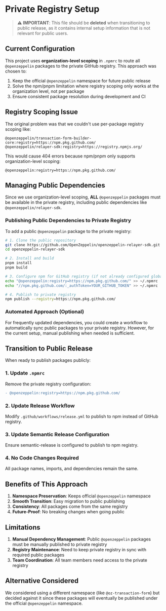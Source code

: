 # Private Registry Setup

> **⚠️ IMPORTANT**: This file should be **deleted** when transitioning to public release, as it contains internal setup information that is not relevant for public users.

## Current Configuration

This project uses **organization-level scoping** in `.npmrc` to route all `@openzeppelin` packages to the private GitHub registry. This approach was chosen to:

1. Keep the official `@openzeppelin` namespace for future public release
2. Solve the npm/pnpm limitation where registry scoping only works at the organization level, not per package
3. Ensure consistent package resolution during development and CI

## Registry Scoping Issue

The original problem was that we couldn't use per-package registry scoping like:

```
@openzeppelin/transaction-form-builder-core:registry=https://npm.pkg.github.com/
@openzeppelin/relayer-sdk:registry=https://registry.npmjs.org/
```

This would cause 404 errors because npm/pnpm only supports organization-level scoping:

```
@openzeppelin:registry=https://npm.pkg.github.com/
```

## Managing Public Dependencies

Since we use organization-level scoping, **ALL** `@openzeppelin` packages must be available in the private registry, including public dependencies like `@openzeppelin/relayer-sdk`.

### Publishing Public Dependencies to Private Registry

To add a public `@openzeppelin` package to the private registry:

```bash
# 1. Clone the public repository
git clone https://github.com/OpenZeppelin/openzeppelin-relayer-sdk.git
cd openzeppelin-relayer-sdk

# 2. Install and build
pnpm install
pnpm build

# 3. Configure npm for GitHub registry (if not already configured globally)
echo "@openzeppelin:registry=https://npm.pkg.github.com/" >> ~/.npmrc
echo "//npm.pkg.github.com/:_authToken=YOUR_GITHUB_TOKEN" >> ~/.npmrc

# 4. Publish to private registry
npm publish --registry=https://npm.pkg.github.com/
```

### Automated Approach (Optional)

For frequently updated dependencies, you could create a workflow to automatically sync public packages to your private registry. However, for the current setup, manual publishing when needed is sufficient.

## Transition to Public Release

When ready to publish packages publicly:

### 1. Update `.npmrc`

Remove the private registry configuration:

```diff
- @openzeppelin:registry=https://npm.pkg.github.com/
```

### 2. Update Release Workflow

Modify `.github/workflows/release.yml` to publish to npm instead of GitHub registry.

### 3. Update Semantic Release Configuration

Ensure semantic-release is configured to publish to npm registry.

### 4. No Code Changes Required

All package names, imports, and dependencies remain the same.

## Benefits of This Approach

1. **Namespace Preservation**: Keeps official `@openzeppelin` namespace
2. **Smooth Transition**: Easy migration to public publishing
3. **Consistency**: All packages come from the same registry
4. **Future-Proof**: No breaking changes when going public

## Limitations

1. **Manual Dependency Management**: Public `@openzeppelin` packages must be manually published to private registry
2. **Registry Maintenance**: Need to keep private registry in sync with required public packages
3. **Team Coordination**: All team members need access to the private registry

## Alternative Considered

We considered using a different namespace (like `@oz-transaction-form`) but decided against it since these packages will eventually be published under the official `@openzeppelin` namespace.
